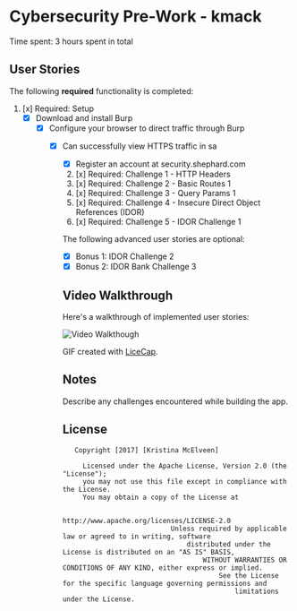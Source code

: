 # Cybersecurity Pre-Work -  kmack 

Time spent: 3 hours spent in total 

## User Stories

The following **required** functionality is completed:

1. [x]  Required: Setup 
    -  [x]  Download and install Burp
        -  [x]  Configure your browser to direct traffic through Burp
            -  [x]  Can successfully view HTTPS traffic in sa
                -  [x]  Register an account at security.shephard.com
                  
                  2. [x]  Required: Challenge 1 - HTTP Headers
                  3. [x]  Required: Challenge 2 - Basic Routes 1
                  4. [x]  Required: Challenge 3 - Query Params 1
                  5. [x]  Required: Challenge 4 - Insecure Direct Object References (IDOR)
                  6. [x]  Required: Challenge 5 - IDOR Challenge 1 

                  The following advanced user stories are optional:

                  * [x]  Bonus 1: IDOR Challenge 2 
                  * [x]  Bonus 2: IDOR Bank Challenge 3

                  ## Video Walkthrough

                  Here's a walkthrough of implemented user stories:

                ![Video Walkthough](//i.imgur.com/LvqtI1X.gif)

                  GIF created with [LiceCap](http://www.cockos.com/licecap/).

                  ## Notes

                  Describe any challenges encountered while building the app.

                  ## License

                      Copyright [2017] [Kristina McElveen]

                        Licensed under the Apache License, Version 2.0 (the "License");
                        you may not use this file except in compliance with the License.
                        You may obtain a copy of the License at

                                          http://www.apache.org/licenses/LICENSE-2.0
                                              Unless required by applicable law or agreed to in writing, software
                                                  distributed under the License is distributed on an "AS IS" BASIS,
                                                      WITHOUT WARRANTIES OR CONDITIONS OF ANY KIND, either express or implied.
                                                          See the License for the specific language governing permissions and
                                                              limitations under the License.

